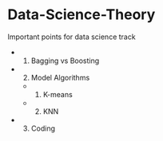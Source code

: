 # Data-Science-Theory
Important points for data science track

   - 1. Bagging vs Boosting
   - 2. Model Algorithms
      - 1. K-means
      - 2. KNN
   - 3. Coding
